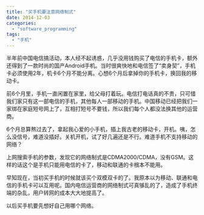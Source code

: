```yaml
---
title: "买手机要注意网络制式"
date: 2014-12-03
categories: 
  - "software_programming"
tags: 
  - "手机"
---
```


半年前中国电信搞活动，本人经不起诱惑，几乎没用钱购买了电信的手机卡，额外还得到了一款时尚的国产Android手机。当时很爽快地和电信签了“卖身契”，手机卡必须使用2年，机卡6个月不能分离。心想6个月后拿掉你的手机卡，换回我的移动卡。

前6个月里，手机一直闲置在家里，给父母打着玩。电信打电话真的不贵，只可惜我们家只有这一部电信的手机，其他每人一部移动的手机。中国移动已经把我们一家绑在家庭短号网上了，互相打短号不要钱，所以我们每个人都没法换其他的运营商。

6个月总算熬过去了，拿起我心爱的小手机，插上我古老的移动卡，开机。咦，怎么没信号，难道没插好。关机开机，试了好几遍还是不行。难道手机不支持移动的网络？

上网搜索手机的参数，发现它的网络制式是CDMA2000/CDMA，没有GSM。这样的话这个是手机只能用电信的卡了，移动和联通的卡根本不能用。

早知现在，当初买手机的时候就该买个双模双卡的了。我原本以为移动、联通和电信的手机卡可以互用呢。国内电信运营商的网络制式可真够乱的了，造成了手机终端的杂乱，用户转网的成本大大地提高了。

以后买手机要先想好自己用哪个网络。
